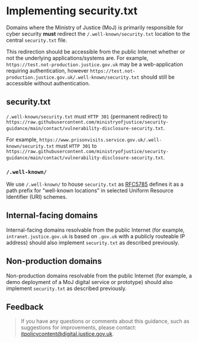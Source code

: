 # Implementing security.txt

Domains where the Ministry of Justice \(MoJ\) is primarily responsible for cyber security **must** redirect the `/.well-known/security.txt` location to the central `security.txt` file.

This redirection should be accessible from the public Internet whether or not the underlying applications/systems are. For example, `https://test.not-production.justice.gov.uk` may be a web-application requiring authentication, however `https://test.not-production.justice.gov.uk/.well-known/security.txt` should still be accessible without authentication.

## security.txt

`/.well-known/security.txt` must `HTTP 301` \(permanent redirect\) to `https://raw.githubusercontent.com/ministryofjustice/security-guidance/main/contact/vulnerability-disclosure-security.txt`.

For example, `https://www.prisonvisits.service.gov.uk/.well-known/security.txt` must `HTTP 301` to `https://raw.githubusercontent.com/ministryofjustice/security-guidance/main/contact/vulnerability-disclosure-security.txt`.

### `/.well-known/`

We use `/.well-known/` to house `security.txt` as [RFC5785](https://tools.ietf.org/html/rfc5785) defines it as a path prefix for "well-known locations" in selected Uniform Resource Identifier \(URI\) schemes.

## Internal-facing domains

Internal-facing domains resolvable from the public Internet \(for example, `intranet.justice.gov.uk` is based on `.gov.uk` with a publicly routeable IP address\) should also implement `security.txt` as described previously.

## Non-production domains

Non-production domains resolvable from the public Internet \(for example, a demo deployment of a MoJ digital service or prototype\) should also implement `security.txt` as described previously.

## Feedback

> If you have any questions or comments about this guidance, such as suggestions for improvements, please contact: [itpolicycontent@digital.justice.gov.uk](mailto:itpolicycontent@digital.justice.gov.uk).

